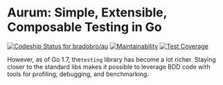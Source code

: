 # Aurum: Simple, Extensible, Composable Testing in Go

[ ![Codeship Status for bradobro/au](https://app.codeship.com/projects/9544f7b0-3e90-0136-3d5d-32fde32a4b52/status?branch=master)](https://app.codeship.com/projects/290760) [![Maintainability](https://api.codeclimate.com/v1/badges/ff20026525c9ef26b98f/maintainability)](https://codeclimate.com/github/bradobro/au/maintainability) [![Test Coverage](https://api.codeclimate.com/v1/badges/ff20026525c9ef26b98f/test_coverage)](https://codeclimate.com/github/bradobro/au/test_coverage)

However, as of Go 1.7, the`testing` library has become a lot richer. Staying closer to the standard libs makes it possible to leverage BDD code with tools for profiling, debugging, and benchmarking.
